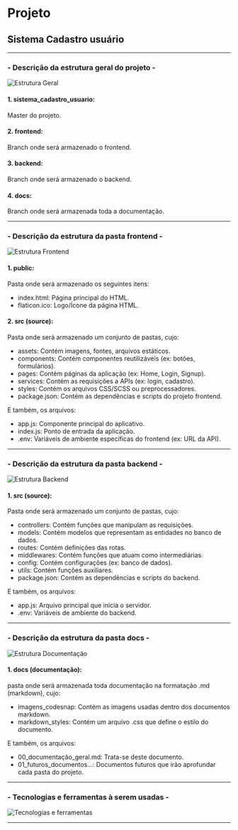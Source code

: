 # Projeto

## Sistema Cadastro usuário

---

### - Descrição da estrutura geral do projeto -

![Estrutura Geral](./imagens_codesnap/estrutura_geral_projeto.png)

#### 1. sistema_cadastro_usuario:

Master do projeto.

#### 2. frontend:

Branch onde será armazenado o frontend.

#### 3. backend:

Branch onde será armazenado o backend.

#### 4. docs:

Branch onde será armazenada toda a documentação.

---

### - Descrição da estrutura da pasta frontend -

![Estrutura Frontend](./imagens_codesnap/estrutura_frontend.png)

#### 1. public:

Pasta onde será armazenado os seguintes itens:

- index.html: Página principal do HTML.
- flaticon.ico: Logo/Ícone da página HTML.

#### 2. src (source):

Pasta onde será armazenado um conjunto de pastas, cujo:

- assets: Contém imagens, fontes, arquivos estáticos.
- components: Contém componentes reutilizáveis (ex: botões, formulários).
- pages: Contém páginas da aplicação (ex: Home, Login, Signup).
- services: Contém as requisições a APIs (ex: login, cadastro).
- styles: Contém os arquivos CSS/SCSS ou preprocessadores.
- package.json: Contém as dependências e scripts do projeto frontend.

E também, os arquivos:

- app.js: Componente principal do aplicativo.
- index.js: Ponto de entrada da aplicação.
- .env: Variáveis de ambiente específicas do frontend (ex: URL da API).

---

### - Descrição da estrutura da pasta backend -

![Estrutura Backend](./imagens_codesnap/estrutura_backend.png)

#### 1. src (source):

Pasta onde será armazenado um conjunto de pastas, cujo:

- controllers: Contém funções que manipulam as requisições.
- models: Contém modelos que representam as entidades no banco de dados.
- routes: Contém definições das rotas.
- middlewares: Contém funções que atuam como intermediárias.
- config: Contém configurações (ex: banco de dados).
- utils: Contém funções auxiliares.
- package.json: Contém as dependências e scripts do backend.

E também, os arquivos:

- app.js: Arquivo principal que inicia o servidor.
- .env: Variáveis de ambiente do backend.

---

### - Descrição da estrutura da pasta docs -

![Estrutura Documentação](./imagens_codesnap/estrutura_docs.png)

#### 1. docs (documentação):

pasta onde será armazenada toda documentação na formatação .md (markdown), cujo:

- imagens_codesnap: Contém as imagens usadas dentro dos documentos markdown.
- markdown_styles: Contém um arquivo .css que define o estilo do documento.

E também, os arquivos:

- 00_documentação_geral.md: Trata-se deste documento.
- 01_futuros_documentos...: Documentos futuros que irão aprofundar cada pasta do projeto.

---

### - Tecnologias e ferramentas à serem usadas -

![Tecnologias e ferramentas](./imagens_codesnap/estrutura_tecnologias.png)

---
